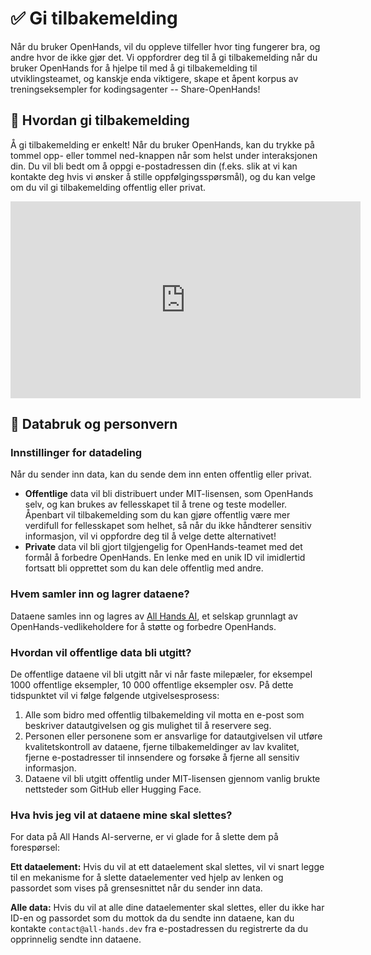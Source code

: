 # ✅ Gi tilbakemelding

Når du bruker OpenHands, vil du oppleve tilfeller hvor ting fungerer bra, og andre hvor de ikke gjør det. Vi oppfordrer deg til å
gi tilbakemelding når du bruker OpenHands for å hjelpe til med å gi tilbakemelding til utviklingsteamet, og kanskje enda viktigere,
skape et åpent korpus av treningseksempler for kodingsagenter -- Share-OpenHands!

## 📝 Hvordan gi tilbakemelding

Å gi tilbakemelding er enkelt! Når du bruker OpenHands, kan du trykke på tommel opp- eller tommel ned-knappen når som helst
under interaksjonen din. Du vil bli bedt om å oppgi e-postadressen din
(f.eks. slik at vi kan kontakte deg hvis vi ønsker å stille oppfølgingsspørsmål), og du kan velge om du vil gi tilbakemelding offentlig eller privat.

<iframe width="560" height="315" src="https://www.youtube.com/embed/5rFx-StMVV0?si=svo7xzp6LhGK_GXr" title="YouTube video player" frameborder="0" allow="accelerometer; autoplay; clipboard-write; encrypted-media; gyroscope; picture-in-picture; web-share" referrerpolicy="strict-origin-when-cross-origin" allowfullscreen></iframe>

## 📜 Databruk og personvern

### Innstillinger for datadeling

Når du sender inn data, kan du sende dem inn enten offentlig eller privat.

- **Offentlige** data vil bli distribuert under MIT-lisensen, som OpenHands selv, og kan brukes av fellesskapet til å
trene og teste modeller. Åpenbart vil tilbakemelding som du kan gjøre offentlig være mer verdifull for fellesskapet som helhet,
så når du ikke håndterer sensitiv informasjon, vil vi oppfordre deg til å velge dette alternativet!
- **Private** data vil bli gjort tilgjengelig for OpenHands-teamet med det formål å forbedre OpenHands.
En lenke med en unik ID vil imidlertid fortsatt bli opprettet som du kan dele offentlig med andre.

### Hvem samler inn og lagrer dataene?

Dataene samles inn og lagres av [All Hands AI](https://all-hands.dev), et selskap grunnlagt av OpenHands-vedlikeholdere for å støtte og forbedre OpenHands.

### Hvordan vil offentlige data bli utgitt?

De offentlige dataene vil bli utgitt når vi når faste milepæler, for eksempel 1000 offentlige eksempler, 10 000 offentlige eksempler osv.
På dette tidspunktet vil vi følge følgende utgivelsesprosess:

1. Alle som bidro med offentlig tilbakemelding vil motta en e-post som beskriver datautgivelsen og gis mulighet til å reservere seg.
2. Personen eller personene som er ansvarlige for datautgivelsen vil utføre kvalitetskontroll av dataene, fjerne tilbakemeldinger av lav kvalitet,
fjerne e-postadresser til innsendere og forsøke å fjerne all sensitiv informasjon.
3. Dataene vil bli utgitt offentlig under MIT-lisensen gjennom vanlig brukte nettsteder som GitHub eller Hugging Face.

### Hva hvis jeg vil at dataene mine skal slettes?

For data på All Hands AI-serverne, er vi glade for å slette dem på forespørsel:

**Ett dataelement:** Hvis du vil at ett dataelement skal slettes, vil vi snart legge til en mekanisme for å slette dataelementer
ved hjelp av lenken og passordet som vises på grensesnittet når du sender inn data.

**Alle data:** Hvis du vil at alle dine dataelementer skal slettes, eller du ikke har ID-en og passordet som du
mottok da du sendte inn dataene, kan du kontakte `contact@all-hands.dev` fra e-postadressen du registrerte
da du opprinnelig sendte inn dataene.